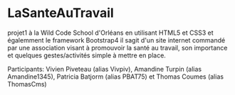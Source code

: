 # LaSanteAuTravail

projet1 à la Wild Code School d'Orléans en utilisant HTML5 et CSS3 et égalemment le framework Bootstrap4
il sagit d'un site internet commandé par une association visant à promouvoir la santé au travail, son importance et quelques 
gestes/activités simple à mettre en place.

Participants:
Vivien Piveteau (alias Vivpiv),
Amandine Turpin (alias Amandine1345),
Patricia Batjorm (alias PBAT75) 
et Thomas Coumes (alias ThomasCms)
